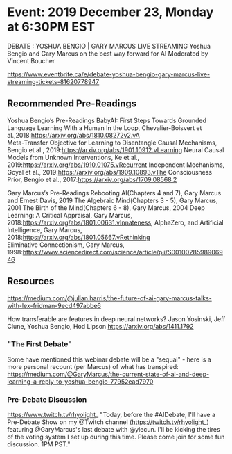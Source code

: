# Event: 2019 December 23, Monday at 6:30PM EST 
DEBATE : YOSHUA BENGIO | GARY MARCUS 
LIVE STREAMING 
Yoshua Bengio and Gary Marcus on the best way forward for AI Moderated by Vincent Boucher

https://www.eventbrite.ca/e/debate-yoshua-bengio-gary-marcus-live-streaming-tickets-81620778947

## Recommended Pre-Readings

Yoshua Bengio’s Pre-Readings
BabyAI: First Steps Towards Grounded Language Learning With a Human In the Loop, Chevalier-Boisvert et al.,2018:https://arxiv.org/abs/1810.08272v2.vA  
Meta-Transfer   Objective   for   Learning   to   Disentangle   Causal   Mechanisms,  Bengio et al.,  2019:https://arxiv.org/abs/1901.10912.vLearning 
Neural Causal Models from Unknown Interventions, Ke et al., 2019:https://arxiv.org/abs/1910.01075.vRecurrent 
Independent Mechanisms, Goyal et al., 2019:https://arxiv.org/abs/1909.10893.vThe 
Consciousness Prior, Bengio et al., 2017:https://arxiv.org/abs/1709.08568.2  

Gary Marcus’s Pre-Readings
Rebooting AI(Chapters 4 and 7), Gary Marcus and Ernest Davis, 2019
The Algebraic Mind(Chapters 3 - 5), Gary Marcus, 2001
The Birth of the Mind(Chapters 6 - 8), Gary Marcus, 2004
Deep Learning: A Critical Appraisal, Gary Marcus, 2018:https://arxiv.org/abs/1801.00631.vInnateness, 
AlphaZero, and Artificial Intelligence, Gary Marcus, 2018:https://arxiv.org/abs/1801.05667.vRethinking  
Eliminative  Connectionism, Gary Marcus, 1998:https://www.sciencedirect.com/science/article/pii/S0010028598906946


## Resources

https://medium.com/@julian.harris/the-future-of-ai-gary-marcus-talks-with-lex-fridman-9ecd497abbe6 


How transferable are features in deep neural networks?
Jason Yosinski, Jeff Clune, Yoshua Bengio, Hod Lipson
https://arxiv.org/abs/1411.1792

### "The First Debate"
Some have mentioned this webinar debate will be a "sequal" - here is a more personal recount (per Marcus) of what has transpired:  https://medium.com/@GaryMarcus/the-current-state-of-ai-and-deep-learning-a-reply-to-yoshua-bengio-77952ead7970

### Pre-Debate Discussion
https://www.twitch.tv/rhyolight_
"Today, before the #AIDebate, I'll have a Pre-Debate Show on my @Twitch channel (https://twitch.tv/rhyolight_) featuring  @GaryMarcus's last debate with @ylecun. I'll be kicking the tires of the voting system I set up during this time. Please come join for some fun discussion. 1PM PST."
